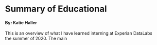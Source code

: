 # Summary of Educational
#### By: Katie Haller

This is an overview of what I have learned interning at Experian DataLabs the summer of 2020. The main 
